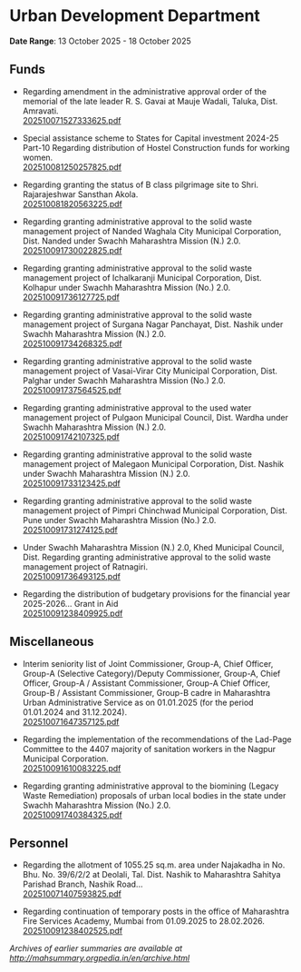 # Urban Development Department

**Date Range**: 13 October 2025 - 18 October 2025


## Funds
- Regarding amendment in the administrative approval order of the memorial of the late leader R. S. Gavai at Mauje Wadali, Taluka, Dist. Amravati.\
  [202510071527333625.pdf](https://gr.maharashtra.gov.in/Site/Upload/Government%20Resolutions/English/202510071527333625.pdf)

- Special assistance scheme to States for Capital investment 2024-25 Part-10 Regarding distribution of Hostel Construction funds for working women.\
  [202510081250257825.pdf](https://gr.maharashtra.gov.in/Site/Upload/Government%20Resolutions/English/202510081250257825.pdf)

- Regarding granting the status of B class pilgrimage site to Shri. Rajarajeshwar Sansthan Akola.\
  [202510081820563225.pdf](https://gr.maharashtra.gov.in/Site/Upload/Government%20Resolutions/English/202510081820563225.pdf)

- Regarding granting administrative approval to the solid waste management project of Nanded Waghala City Municipal Corporation, Dist. Nanded under Swachh Maharashtra Mission (N.) 2.0.\
  [202510091730022825.pdf](https://gr.maharashtra.gov.in/Site/Upload/Government%20Resolutions/English/202510091730022825.pdf)

- Regarding granting administrative approval to the solid waste management project of Ichalkaranji Municipal Corporation, Dist. Kolhapur under Swachh Maharashtra Mission (No.) 2.0.\
  [202510091736127725.pdf](https://gr.maharashtra.gov.in/Site/Upload/Government%20Resolutions/English/202510091736127725.pdf)

- Regarding granting administrative approval to the solid waste management project of Surgana Nagar Panchayat, Dist. Nashik under Swachh Maharashtra Mission (N.) 2.0.\
  [202510091734268325.pdf](https://gr.maharashtra.gov.in/Site/Upload/Government%20Resolutions/English/202510091734268325.pdf)

- Regarding granting administrative approval to the solid waste management project of Vasai-Virar City Municipal Corporation, Dist. Palghar under Swachh Maharashtra Mission (No.) 2.0.\
  [202510091737564525.pdf](https://gr.maharashtra.gov.in/Site/Upload/Government%20Resolutions/English/202510091737564525.pdf)

- Regarding granting administrative approval to the used water management project of Pulgaon Municipal Council, Dist. Wardha under Swachh Maharashtra Mission (N.) 2.0.\
  [202510091742107325.pdf](https://gr.maharashtra.gov.in/Site/Upload/Government%20Resolutions/English/202510091742107325.pdf)

- Regarding granting administrative approval to the solid waste management project of Malegaon Municipal Corporation, Dist. Nashik under Swachh Maharashtra Mission (N.) 2.0.\
  [202510091733123425.pdf](https://gr.maharashtra.gov.in/Site/Upload/Government%20Resolutions/English/202510091733123425.pdf)

- Regarding granting administrative approval to the solid waste management project of Pimpri Chinchwad Municipal Corporation, Dist. Pune under Swachh Maharashtra Mission (No.) 2.0.\
  [202510091731274125.pdf](https://gr.maharashtra.gov.in/Site/Upload/Government%20Resolutions/English/202510091731274125.pdf)

- Under Swachh Maharashtra Mission (N.) 2.0, Khed Municipal Council, Dist. Regarding granting administrative approval to the solid waste management project of Ratnagiri.\
  [202510091736493125.pdf](https://gr.maharashtra.gov.in/Site/Upload/Government%20Resolutions/English/202510091736493125.pdf)

- Regarding the distribution of budgetary provisions for the financial year 2025-2026... Grant in Aid\
  [202510091238409925.pdf](https://gr.maharashtra.gov.in/Site/Upload/Government%20Resolutions/English/202510091238409925.pdf)

## Miscellaneous
- Interim seniority list of Joint Commissioner, Group-A, Chief Officer, Group-A (Selective Category)/Deputy Commissioner, Group-A, Chief Officer, Group-A / Assistant Commissioner, Group-A Chief Officer, Group-B / Assistant Commissioner, Group-B cadre in Maharashtra Urban Administrative Service as on 01.01.2025 (for the period 01.01.2024 and 31.12.2024).\
  [202510071647357125.pdf](https://gr.maharashtra.gov.in/Site/Upload/Government%20Resolutions/English/202510071647357125.pdf)

- Regarding the implementation of the recommendations of the Lad-Page Committee to the 4407 majority of sanitation workers in the Nagpur Municipal Corporation.\
  [202510091610083225.pdf](https://gr.maharashtra.gov.in/Site/Upload/Government%20Resolutions/English/202510091610083225.pdf)

- Regarding granting administrative approval to the biomining (Legacy Waste Remediation) proposals of urban local bodies in the state under Swachh Maharashtra Mission (No.) 2.0.\
  [202510091740384325.pdf](https://gr.maharashtra.gov.in/Site/Upload/Government%20Resolutions/English/202510091740384325.pdf)

## Personnel
- Regarding the allotment of 1055.25 sq.m. area under Najakadha in No. Bhu. No. 39/6/2/2 at Deolali, Tal. Dist. Nashik to Maharashtra Sahitya Parishad Branch, Nashik Road...\
  [202510071407593825.pdf](https://gr.maharashtra.gov.in/Site/Upload/Government%20Resolutions/English/202510071407593825.pdf)

- Regarding continuation of temporary posts in the office of Maharashtra Fire Services Academy, Mumbai from 01.09.2025 to 28.02.2026.\
  [202510091238402525.pdf](https://gr.maharashtra.gov.in/Site/Upload/Government%20Resolutions/English/202510091238402525.pdf)


*Archives of earlier summaries are available at http://mahsummary.orgpedia.in/en/archive.html*